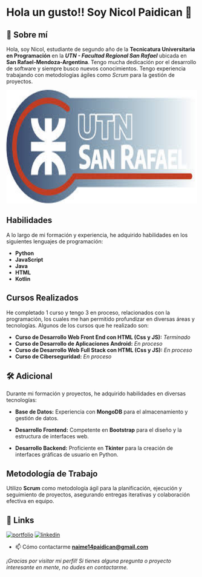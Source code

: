 # Hola un gusto!! Soy Nicol Paidican 👋


## 🚀 Sobre mí

Hola, soy Nicol, estudiante de segundo año de la **Tecnicatura Universitaria en Programación** en la ***UTN - Facultad Regional San Rafael*** ubicada en **San Rafael-Mendoza-Argentina**. Tengo mucha dedicación por el desarrollo de software y siempre busco nuevos conocimientos. Tengo experiencia trabajando con metodologías ágiles como *Scrum* para la gestión de proyectos.

<img src="https://github.com/Nikki-021/readme/blob/main/download.jpg?raw=true" alt="Logo" width="600" height="300">


## Habilidades

A lo largo de mi formación y experiencia, he adquirido habilidades en los siguientes lenguajes de programación:

- **Python**
- **JavaScript**
- **Java**
- **HTML**
- **Kotlin**

## Cursos Realizados

He completado 1 curso y tengo 3 en proceso, relacionados con la programación, los cuales me han permitido profundizar en diversas áreas y tecnologías. Algunos de los cursos que he realizado son:

- **Curso de Desarrollo Web Front End con HTML (Css y JS):** *Terminado*
- **Curso de Desarrollo de Aplicaciones Android:** *En proceso*
- **Curso de Desarrollo Web Full Stack con HTML (Css y JS):** *En proceso* 
- **Curso de Ciberseguridad:** *En proceso*

## 🛠 Adicional
Durante mi formación y proyectos, he adquirido habilidades en diversas tecnologías:

- **Base de Datos:** Experiencia con **MongoDB** para el almacenamiento y gestión de datos.

- **Desarrollo Frontend:** Competente en **Bootstrap** para el diseño y la estructura de interfaces web.

- **Desarrollo Backend:** Proficiente en **Tkinter** para la creación de interfaces gráficas de usuario en Python.

## Metodología de Trabajo
Utilizo **Scrum** como metodología ágil para la planificación, ejecución y seguimiento de proyectos, asegurando entregas iterativas y colaboración efectiva en equipo.



## 🔗 Links
[![portfolio](https://img.shields.io/badge/my_portfolio-000?style=for-the-badge&logo=ko-fi&logoColor=white)](https://katherineoelsner.com/)
[![linkedin](https://img.shields.io/badge/linkedin-0A66C2?style=for-the-badge&logo=linkedin&logoColor=white)](https://www.linkedin.com/in/nicol-paidican-731259289/)

- 📫 Cómo contactarme **naime14paidican@gmail.com**

*¡Gracias por visitar mi perfil! Si tienes alguna pregunta o proyecto interesante en mente, no dudes en contactarme.*
